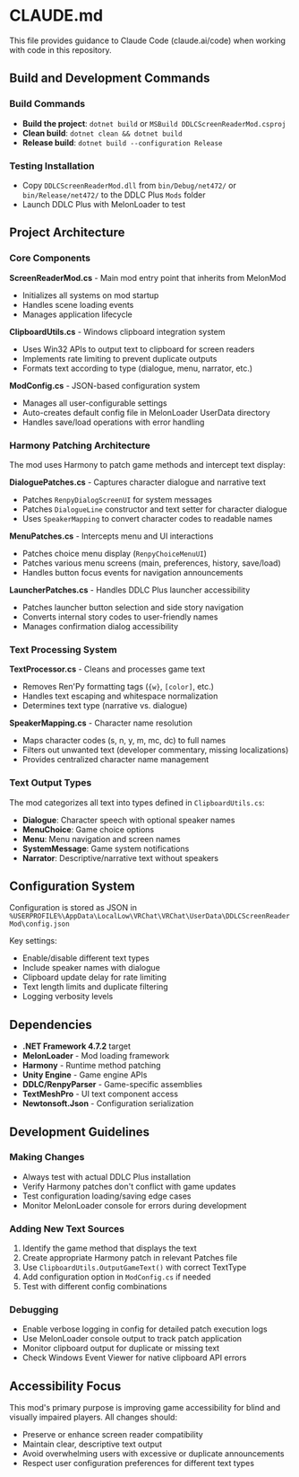 # CLAUDE.md

This file provides guidance to Claude Code (claude.ai/code) when working with code in this repository.

## Build and Development Commands

### Build Commands
- **Build the project**: `dotnet build` or `MSBuild DDLCScreenReaderMod.csproj`
- **Clean build**: `dotnet clean && dotnet build`
- **Release build**: `dotnet build --configuration Release`

### Testing Installation
- Copy `DDLCScreenReaderMod.dll` from `bin/Debug/net472/` or `bin/Release/net472/` to the DDLC Plus `Mods` folder
- Launch DDLC Plus with MelonLoader to test

## Project Architecture

### Core Components

**ScreenReaderMod.cs** - Main mod entry point that inherits from MelonMod
- Initializes all systems on mod startup
- Handles scene loading events
- Manages application lifecycle

**ClipboardUtils.cs** - Windows clipboard integration system
- Uses Win32 APIs to output text to clipboard for screen readers
- Implements rate limiting to prevent duplicate outputs
- Formats text according to type (dialogue, menu, narrator, etc.)

**ModConfig.cs** - JSON-based configuration system
- Manages all user-configurable settings
- Auto-creates default config file in MelonLoader UserData directory
- Handles save/load operations with error handling

### Harmony Patching Architecture

The mod uses Harmony to patch game methods and intercept text display:

**DialoguePatches.cs** - Captures character dialogue and narrative text
- Patches `RenpyDialogScreenUI` for system messages
- Patches `DialogueLine` constructor and text setter for character dialogue
- Uses `SpeakerMapping` to convert character codes to readable names

**MenuPatches.cs** - Intercepts menu and UI interactions
- Patches choice menu display (`RenpyChoiceMenuUI`)
- Patches various menu screens (main, preferences, history, save/load)
- Handles button focus events for navigation announcements

**LauncherPatches.cs** - Handles DDLC Plus launcher accessibility
- Patches launcher button selection and side story navigation
- Converts internal story codes to user-friendly names
- Manages confirmation dialog accessibility

### Text Processing System

**TextProcessor.cs** - Cleans and processes game text
- Removes Ren'Py formatting tags (`{w}`, `[color]`, etc.)
- Handles text escaping and whitespace normalization
- Determines text type (narrative vs. dialogue)

**SpeakerMapping.cs** - Character name resolution
- Maps character codes (s, n, y, m, mc, dc) to full names
- Filters out unwanted text (developer commentary, missing localizations)
- Provides centralized character name management

### Text Output Types

The mod categorizes all text into types defined in `ClipboardUtils.cs`:
- **Dialogue**: Character speech with optional speaker names
- **MenuChoice**: Game choice options
- **Menu**: Menu navigation and screen names
- **SystemMessage**: Game system notifications
- **Narrator**: Descriptive/narrative text without speakers

## Configuration System

Configuration is stored as JSON in `%USERPROFILE%\AppData\LocalLow\VRChat\VRChat\UserData\DDLCScreenReaderMod\config.json`

Key settings:
- Enable/disable different text types
- Include speaker names with dialogue
- Clipboard update delay for rate limiting
- Text length limits and duplicate filtering
- Logging verbosity levels

## Dependencies

- **.NET Framework 4.7.2** target
- **MelonLoader** - Mod loading framework
- **Harmony** - Runtime method patching
- **Unity Engine** - Game engine APIs
- **DDLC/RenpyParser** - Game-specific assemblies
- **TextMeshPro** - UI text component access
- **Newtonsoft.Json** - Configuration serialization

## Development Guidelines

### Making Changes
- Always test with actual DDLC Plus installation
- Verify Harmony patches don't conflict with game updates
- Test configuration loading/saving edge cases
- Monitor MelonLoader console for errors during development

### Adding New Text Sources
1. Identify the game method that displays the text
2. Create appropriate Harmony patch in relevant Patches file
3. Use `ClipboardUtils.OutputGameText()` with correct TextType
4. Add configuration option in `ModConfig.cs` if needed
5. Test with different config combinations

### Debugging
- Enable verbose logging in config for detailed patch execution logs
- Use MelonLoader console output to track patch application
- Monitor clipboard output for duplicate or missing text
- Check Windows Event Viewer for native clipboard API errors

## Accessibility Focus

This mod's primary purpose is improving game accessibility for blind and visually impaired players. All changes should:
- Preserve or enhance screen reader compatibility
- Maintain clear, descriptive text output
- Avoid overwhelming users with excessive or duplicate announcements
- Respect user configuration preferences for different text types